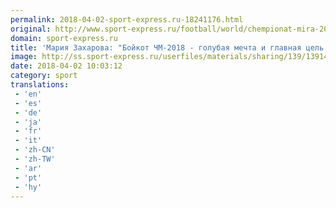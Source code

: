 ```yaml
---
permalink: 2018-04-02-sport-express.ru-18241176.html
original: http://www.sport-express.ru/football/world/chempionat-mira-2018/news/mariya-zaharova-boykot-chm-2018-golubaya-mechta-i-glavnaya-cel-zapada-1391403/
domain: sport-express.ru
title: 'Мария Захарова: "Бойкот ЧМ-2018 - голубая мечта и главная цель Запада"'
image: http://ss.sport-express.ru/userfiles/materials/sharing/139/1391403.jpg
date: 2018-04-02 10:03:12
category: sport
translations: 
 - 'en'
 - 'es'
 - 'de'
 - 'ja'
 - 'fr'
 - 'it'
 - 'zh-CN'
 - 'zh-TW'
 - 'ar'
 - 'pt'
 - 'hy'
---
```


